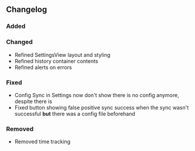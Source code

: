## Changelog

### Added

### Changed

- Refined SettingsView layout and styling
- Refined history container contents
- Refined alerts on errors

### Fixed

- Config Sync in Settings now don't show there is no config anymore, despite there is
- Fixed button showing false positive sync success when the sync wasn't successful **but** there was a config file
  beforehand

### Removed

- Removed time tracking